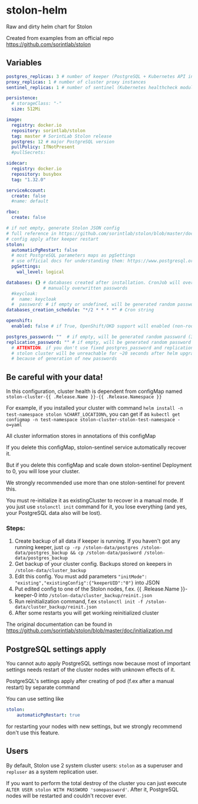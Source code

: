 # stolon-helm

Raw and dirty helm chart for Stolon

Created from examples from an official repo https://github.com/sorintlab/stolon

## Variables

```yaml
postgres_replicas: 3 # number of keeper (PostgreSQL + Kubernetes API interaction module) instances
proxy_replicas: 1 # number of cluster proxy instances
sentinel_replicas: 1 # number of sentinel (Kubernetes healthcheck module) instances

persistence:
  # storageClass: "-"
  size: 512Mi

image:
  registry: docker.io
  repository: sorintlab/stolon
  tag: master # SorintLab Stolon release
  postgres: 12 # major PostgreSQL version
  pullPolicy: IfNotPresent
  #pullSecrets:

sidecar:
  registry: docker.io
  repository: busybox
  tag: "1.32.0"

serviceAccount:
  create: false
  #name: default

rbac:
  create: false

# if not empty, generate Stolon JSON config
# full reference in https://github.com/sorintlab/stolon/blob/master/doc/cluster_spec.md
# config apply after keeper restart
stolon:
  automaticPgRestart: false
  # most PostgreSQL parameters maps as pgSettings
  # use official docs for understanding them: https://www.postgresql.org/docs/12/config-setting.html
  pgSettings:
    wal_level: logical

databases: {} # databases created after installation. CronJob will overwrite all your manual settings like
              # manually overwritten passwords
  #keycloak:
  #  name: keycloak
  #  password: # if empty or undefined, will be generated random password (30 symbols)
databases_creation_schedule: "*/2 * * * *" # Cron string

openshift:
  enabled: false # if True, OpenShift/OKD support will enabled (non-root execution etc)

postgres_password: ""  # if empty, will be generated random password (30 symbols)
replication_password: "" # if empty, will be generated random password (30 symbols)
  # ATTENTION. if you don't use fixed postgres_password and replication_password values
  # stolon cluster will be unreachable for ~20 seconds after helm upgrade
  # because of generation of new passwords
```

## Be careful with your data!

In this configuration, cluster health is dependent from configMap named 
`stolon-cluster-{{ .Release.Name }}-{{ .Release.Namespace }}`

For example, if you installed your cluster with command
`helm install -n test-namespace stolon %CHART_LOCATION%`,
you can get if as `kubectl get configmap -n test-namespace stolon-cluster-stolon-test-namespace -o=yaml`

All cluster information stores in annotations of this configMap

If you delete this configMap, stolon-sentinel service automatically recover it.

But if you delete this configMap and scale down stolon-sentinel Deployment to 0, you will lose your cluster.

We strongly recommended use more than one stolon-sentinel for prevent this.

You must re-initialize it as existingCluster to recover in a manual mode.
If you just use `stolonctl init` command for it, you lose everything (and yes, your PostgreSQL data also will be lost).

### Steps:
1. Create backup of all data if keeper is running. If you haven't got any running keeper, just
   `cp -rp /stolon-data/postgres /stolon-data/postgres_backup && cp /stolon-data/password /stolon-data/postgres_backup`
2. Get backup of your cluster config. Backups stored on keepers in `/stolon-data/cluster_backup`
3. Edit this config. You must add parameters  `"initMode": "existing","existingConfig":{"keeperUID":"0"}` into JSON
4. Put edited config to one of the Stolon nodes, f.ex. {{ .Release.Name }}-keeper-0 into 
   `/stolon-data/cluster_backup/reinit.json`
5. Run reinitialization command, f.ex `stolonctl init -f /stolon-data/cluster_backup/reinit.json`
6. After some restarts you will get working reinitialized cluster

The original documentation can be found in https://github.com/sorintlab/stolon/blob/master/doc/initialization.md

## PostgreSQL settings apply

You cannot auto apply PostgreSQL settings now because most of important settings needs restart of the cluster nodes
with unknown effects of it.

PostgreSQL's settings apply after creating of pod (f.ex after a manual restart) by separate command

You can use setting like

```yaml
stolon:
    automaticPgRestart: true
```

for restarting your nodes with new settings, but we strongly recommend don't use this feature.

## Users

By default, Stolon use 2 system cluster users: `stolon` as a superuser and `repluser` as a system replication user.

If you want to perform the total destroy of the cluster you can just execute 
`ALTER USER stolon WITH PASSWORD 'somepassword'`. After it, PostgreSQL nodes will be restarted and couldn't 
recover ever.
